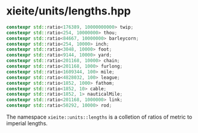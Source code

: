 # xieite/units/lengths.hpp
```cpp
constexpr std::ratio<176389, 10000000000> twip;
constexpr std::ratio<254, 10000000> thou;
constexpr std::ratio<84667, 10000000> barleycorn;
constexpr std::ratio<254, 10000> inch;
constexpr std::ratio<3048, 10000> foot;
constexpr std::ratio<9144, 10000> yard;
constexpr std::ratio<201168, 10000> chain;
constexpr std::ratio<201168, 1000> furlong;
constexpr std::ratio<1609344, 100> mile;
constexpr std::ratio<4828032, 100> league;
constexpr std::ratio<1852, 1000> fathom;
constexpr std::ratio<1852, 10> cable;
constexpr std::ratio<1852, 1> nauticalMile;
constexpr std::ratio<201168, 1000000> link;
constexpr std::ratio<50292, 10000> rod;
```
The namespace `xieite::units::lengths` is a colletion of ratios of metric to imperial lengths.
